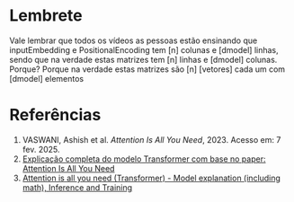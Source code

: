 # Lembrete

Vale lembrar que todos os vídeos as pessoas estão ensinando que inputEmbedding e PositionalEncoding tem [n] colunas e [dmodel] linhas,
sendo que na verdade estas matrizes tem [n] linhas e [dmodel] colunas. Porque?
Porque na verdade estas matrizes são [n] [vetores] cada um com [dmodel] elementos

# Referências

1. VASWANI, Ashish et al. *Attention Is All You Need*, 2023. Acesso em: 7 fev. 2025.
2. [Explicação completa do modelo Transformer com base no paper: Attention Is All You Need](https://youtu.be/aCWm4eMQlQs)
3. [Attention is all you need (Transformer) - Model explanation (including math), Inference and Training](https://youtu.be/bCz4OMemCcA)